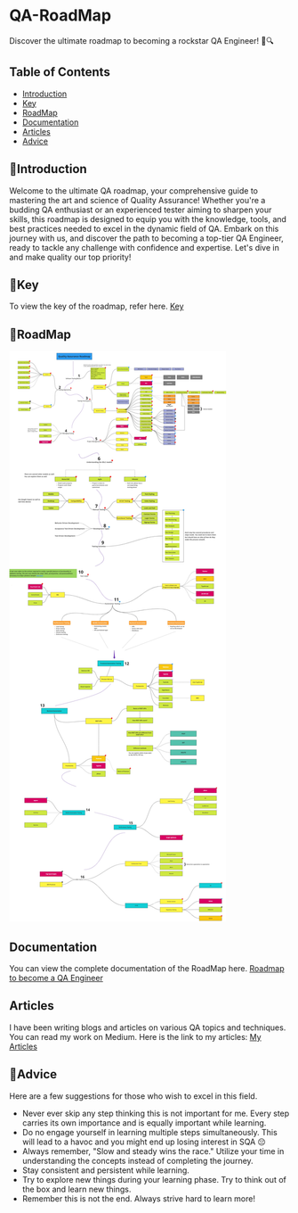 # QA-RoadMap
Discover the ultimate roadmap to becoming a rockstar QA Engineer! 🚀🔍

## Table of Contents
- [Introduction](#introduction)
- [Key](#key)
- [RoadMap](#roadmap)
- [Documentation](#documentation)
- [Articles](#articles)
- [Advice](#advice)

## 🙌Introduction
Welcome to the ultimate QA roadmap, your comprehensive guide to mastering the art and science of Quality Assurance! Whether you're a budding QA enthusiast or an experienced tester aiming to sharpen your skills, this roadmap is designed to equip you with the knowledge, tools, and best practices needed to excel in the dynamic field of QA. Embark on this journey with us, and discover the path to becoming a top-tier QA Engineer, ready to tackle any challenge with confidence and expertise. Let's dive in and make quality our top priority!

## 🔑Key
To view the key of the roadmap, refer here.
[Key](https://github.com/HammadRashid1997/QA-RoadMap/blob/main/images/Key.jpg)

## 🚡RoadMap
![RoadMap](images/Roadmap.jpg)

## Documentation
You can view the complete documentation of the RoadMap here.
[Roadmap to become a QA Engineer](https://github.com/HammadRashid1997/QA-RoadMap/blob/main/roadmap.pdf)

## Articles
I have been writing blogs and articles on various QA topics and techniques. You can read my work on Medium. 
Here is the link to my articles: [My Articles](https://medium.com/@hammad.rashid_73904)

## 🧔Advice

Here are a few suggestions for those who wish to excel in this field.

- Never ever skip any step thinking this is not important for me. Every step carries its own importance and is equally important while learning.
- Do no engage yourself in learning multiple steps simultaneously. This will lead to a havoc and you might end up losing interest in SQA 😔
- Always remember, "Slow and steady wins the race." Utilize your time in understanding the concepts instead of completing the journey.
- Stay consistent and persistent while learning.
- Try to explore new things during your learning phase. Try to think out of the box and learn new things.
- Remember this is not the end. Always strive hard to learn more!
